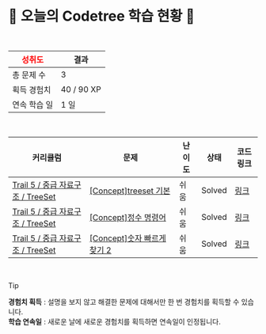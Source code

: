 # 🌲 오늘의 Codetree 학습 현황 🌲

<br />

| <span style="color:red;display:block;text-align:center;"> **성취도**</span> | 결과 |
|---|---|
| 총 문제 수 | 3 |
| 획득 경험치 | 40 / 90 XP |
| 연속 학습 일 | 1 일 |

<br />

|커리큘럼|문제|난이도|상태|코드 링크|
|---|---|---|---|---|
|[Trail 5 / 중급 자료구조 / TreeSet](https://www.codetree.ai/trail-info/intermediate-mid/)|[[Concept]treeset 기본](https://www.codetree.ai/trails/complete/curated-cards/intro-treeset-basic/)|쉬움|Solved|[링크](https://github.com/CHO-YoungSeok/codeTree/blob/main/250801/treeset%20%EA%B8%B0%EB%B3%B8/treeset-basic.java)|
|[Trail 5 / 중급 자료구조 / TreeSet](https://www.codetree.ai/trail-info/intermediate-mid/)|[[Concept]정수 명령어](https://www.codetree.ai/trails/complete/curated-cards/intro-Integer-command/)|쉬움|Solved|[링크](https://github.com/CHO-YoungSeok/codeTree/blob/main/250801/%EC%A0%95%EC%88%98%20%EB%AA%85%EB%A0%B9%EC%96%B4/Integer-command.java)|
|[Trail 5 / 중급 자료구조 / TreeSet](https://www.codetree.ai/trail-info/intermediate-mid/)|[[Concept]숫자 빠르게 찾기 2](https://www.codetree.ai/trails/complete/curated-cards/intro-find-number-fast-2/)|쉬움|Solved|[링크](https://github.com/CHO-YoungSeok/codeTree/blob/main/250801/%EC%88%AB%EC%9E%90%20%EB%B9%A0%EB%A5%B4%EA%B2%8C%20%EC%B0%BE%EA%B8%B0%202/find-number-fast-2.java)|


<br />

> [!TIP]
> **경험치 획득** : 설명을 보지 않고 해결한 문제에 대해서만 한 번 경험치를 획득할 수 있습니다.  
> **학습 연속일** : 새로운 날에 새로운 경험치를 획득하면 연속일이 인정됩니다.

